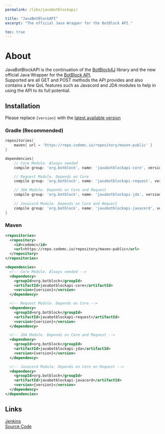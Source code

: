 ```yaml
---
permalink: /libs/javabotblockapi/

title: "JavaBotBlockAPI"
excerpt: "The official Java Wrapper for the BotBlock API."

toc: true
---
```


# About
JavaBotBlockAPI is the continuation of the [BotBlock4J](https://github.com/spide-r/BotBlock4J) library and the new official Java Wrapper for the [BotBlock API](https://botblock.org).  
Supported are all GET and POST methods the API provides and also contains a few QoL features such as Javacord and JDA modules to help in using the API to its full potential.

## Installation
Please replace `{version}` with the [latest available version](https://github.com/botblock/JavaBotBlockAPI/releases/latest)

### Gradle (Recommended)
```groovy
repositories{
    maven{ url = 'https://repo.codemc.io/repository/maven-public' }
}

dependencies{
    // Core Module. Always needed
    compile group: 'org.botblock', name: 'javabotblockapi-core', version: '{version}'

    // Request Module. Depends on Core
    compile group: 'org.botblock', name: 'javabotblockapi-request', version: '{version}'

    // JDA Module. Depends on Core and Request
    compile group: 'org.botblock', name: 'javabotblockapi-jda', version: '{version}'
    
    // Javacord Module. Depends on Core and Request
    compile group: 'org.botblock', name: 'javabotblockapi-javacord', version: '{version}'
}
```

### Maven
```xml
<repositories>
  <repository>
    <id>codemc</id>
    <url>https://repo.codemc.io/repository/maven-public</url>
  </repository>
</repositories>

<dependencies>
  <!-- Core Module. Always needed -->
  <dependency>
    <groupId>org.botblock</groupId>
    <artifactId>javabotblockapi-core</artifactId>
    <version>{version}</version>
  </dependency>

  <!-- Request Module. Depends on Core -->
  <dependency>
    <groupId>org.botblock</groupId>
    <artifactId>javabotblockapi-request</artifactId>
    <version>{version}</version>
  </dependency>

  <!-- JDA Module. Depends on Core and Request -->
  <dependency>
    <groupId>org.botblock</groupId>
    <artifactId>javabotblockapi-jda</artifactId>
    <version>{version}</version>
  </dependency>

  <!-- Javacord Module. Depends on Core on Request -->
  <dependency>
    <groupId>org.botblock</groupId>
    <artifactId>javabotblockapi-javacord</artifactId>
    <version>{version}</version>
  </dependency>
</dependencies>

```

## Links

[<i class="fab fa-jenkins"></i> Jenkins](https://ci.codemc.io/job/botblock/job/JavaBotBlockAPI/)  
[<i class="fab fa-github"></i> Source Code](https://github.com/botblock/JavaBotBlockAPI)